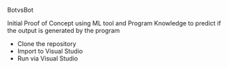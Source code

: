 BotvsBot

Initial Proof of Concept using ML tool and Program Knowledge to predict if the output is generated by the program

- Clone the repository
- Import to Visual Studio
- Run via Visual Studio